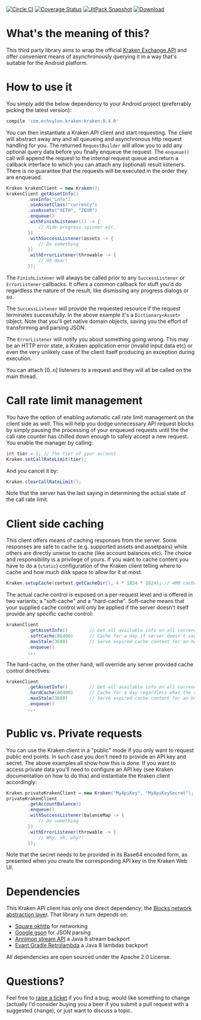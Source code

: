 [![Circle CI](https://circleci.com/gh/echsylon/kraken/tree/master.svg?style=shield)](https://circleci.com/gh/echsylon/kraken/tree/master) [![Coverage Status](https://coveralls.io/repos/github/echsylon/kraken/badge.svg)](https://coveralls.io/github/echsylon/kraken) [![JitPack Snapshot](https://jitpack.io/v/echsylon/kraken.svg)](https://jitpack.io/#echsylon/kraken) [![Download](https://api.bintray.com/packages/echsylon/maven/kraken/images/download.svg)](https://bintray.com/echsylon/maven/kraken/_latestVersion)

# What's the meaning of this?
This third party library aims to wrap the official [Kraken Exchange API](https://www.kraken.com/help/api) and offer convenient means of asynchronously querying it in a way that's suitable for the Android platform.

# How to use it
You simply add the below dependency to your Android project (preferrably picking the latest version):

```javascript
compile 'com.echsylon.kraken:kraken:0.4.0'
```

You can then instantiate a Kraken API client and start requesting. The client will abstract away any and all queueing and asynchronous http request handling for you. The returned `RequestBuilder` will allow you to add any optional query data before you finally enqueue the request. The `enqueue()` call will append the request to the internal request queue and return a callback interface to which you can attach any (optional) result listeners. There is no guarantee that the requests will be executed in the order they are enqueued.

```java
Kraken krakenClient = new Kraken();
krakenClient.getAssetInfo()
        .useInfo("info")
        .useAssetClass("currency")
        .useAssets("XETH", "ZEUR")
        .enqueue()
        .withFinishListener(() -> {
            // Hide progress spinner etc.
        })
        .withSuccessListener(assets -> {
            // Do something
        })
        .withErrorListener(throwable -> {
            // Oh dear!
        });
```

The `FinishListener` will always be called prior to any `SuccessListener` or `ErrorListener` callbacks. It offers a common callback for stuff you'd do regardless the nature of the result, like dismissing any progress dialogs or so.

The `SuccessListener` will provide the requested resource if the request terminates successfully. In the above example it's a `Dictionary<Asset>` object. Note that you'll get native domain objects, saving you the effort of transforming and parsing JSON.

The `ErrorListener` will notify you about something going wrong. This may be an HTTP error state, a Kraken application error (invalid input data etc) or even the very unlikely case of the client itself producing an exception during execution.

You can attach [0..n] listeners to a request and they will all be called on the main thread.

# Call rate limit management
You have the option of enabling automatic call rate limit management on the client side as well. This will help you dodge unnecessary API request blocks by simply pausing the processing of your enqueued requests until the the call rate counter has chilled down enough to safely accept a new request. You enable the manager by calling:

```java
int tier = 2; // The tier of your account
Kraken.setCallRateLimit(tier);
```

And you cancel it by:

```java
Kraken.clearCallRateLimit();
```

Note that the server has the last saying in determining the actual state of the call rate limit.

# Client side caching
This client offers means of caching responses from the server. Some responses are safe to cache (e.g. supported assets and assetpairs) while others are directly unwise to cache (like account balances etc). The choice and responsibility is a privilege of yours. If you want to cache content you have to do a (`static`) configuration of the Kraken client telling where to cache and how much disk space to allow for it at most:

```java
Kraken.setupCache(context.getCacheDir(), 4 * 1024 * 1024); // 4MB cache
```

The actual cache control is exposed on a per-request level and is offered in two variants; a "soft-cache" and a "hard-cache". Soft-cache means that your supplied cache control will only be applied if the server doesn't itself provide any specific cache control:

```java
krakenClient
        .getAssetInfo()        // Get all available info on all currencies
        .softCache(86400)      // Cache for a day if server doesn't say otherwise
        .maxStale(3600)        // Serve expired cache content for an hour if no connection
        .enqueue()
        ...
```

The hard-cache, on the other hand, will override any server provided cache control directives:

```java
krakenClient
        .getAssetInfo()        // Get all available info on all currencies
        .hardCache(86400)      // Cache for a day regardless what the server says
        .maxStale(3600)        // Serve expired cache content for an hour if no connection
        .enqueue()
        ...
```

# Public vs. Private requests
You can use the Kraken client in a "public" mode if you only want to request public end points. In such case you don't need to provide an API key and secret. The above examples all show how this is done. If you want to access private data you'll need to configure an API key (see Kraken documentation on how to do this) and instantiate the Kraken client accordingly:

```java
Kraken privateKrakenClient = new Kraken("MyApiKey", "MyApiKeySecret");
privateKrakenClient
        .getAccountBalance()
        .enqueue()
        .withSuccessListener(balanceMap -> {
            // Do something
        })
        .withErrorListener(throwable -> {
            // Why, oh, why?!
        });
```

Note that the secret needs to be provided in its Base64 encoded form, as presented when you create the corresponding API key in the Kraken Web UI.

# Dependencies
This Kraken API client has only one direct dependency; the [Blocks network abstraction layer](https://github.com/echsylon/blocks-network). That library in turn depends on:

* [Square okhttp](https://github.com/square/okhttp) for networking
* [Google gson](https://github.com/google/gson) for JSON parsing
* [Annimon stream API](https://github.com/aNNiMON/Lightweight-Stream-API) a Java 8 stream backport
* [Evant Gradle Retrolambda](https://github.com/evant/gradle-retrolambda) a Java 8 lambdas backport

All dependencies are open sourced under the Apache 2.0 License.

# Questions?
Feel free to [raise a ticket](https://github.com/echsylon/kraken/issues) if you find a bug, would like something to change (actually I'd consider buying you a beer if you submit a pull request with a suggested change), or just want to discuss a topic.
